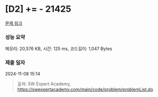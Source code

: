 # [D2] += - 21425 

[문제 링크](https://swexpertacademy.com/main/code/problem/problemDetail.do?contestProbId=AZD8K_UayDoDFAVs) 

### 성능 요약

메모리: 20,576 KB, 시간: 125 ms, 코드길이: 1,047 Bytes

### 제출 일자

2024-11-08 15:14



> 출처: SW Expert Academy, https://swexpertacademy.com/main/code/problem/problemList.do
